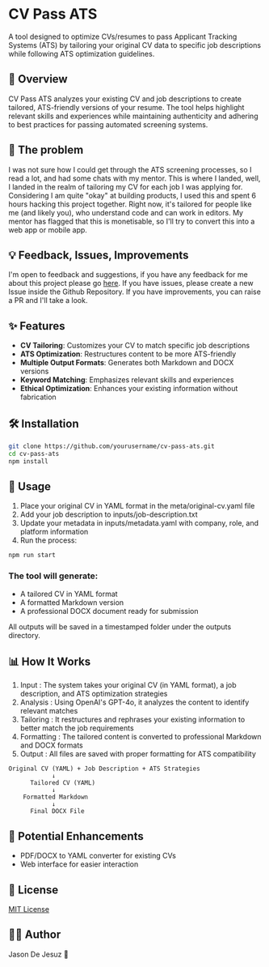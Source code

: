 # CV Pass ATS

A tool designed to optimize CVs/resumes to pass Applicant Tracking Systems (ATS) by tailoring your original CV data to specific job descriptions while following ATS optimization guidelines.

## 🚀 Overview

CV Pass ATS analyzes your existing CV and job descriptions to create tailored, ATS-friendly versions of your resume. The tool helps highlight relevant skills and experiences while maintaining authenticity and adhering to best practices for passing automated screening systems.

## 🫠 The problem

I was not sure how I could get through the ATS screening processes, so I read a lot, and had some chats with my mentor. This is where I landed, well, I landed in the realm of tailoring my CV for each job I was applying for. Considering I am quite "okay" at building products, I used this and spent 6 hours hacking this project together. Right now, it's tailored for people like me (and likely you), who understand code and can work in editors. My mentor has flagged that this is monetisable, so I'll try to convert this into a web app or mobile app.

## 💡 Feedback, Issues, Improvements
I'm open to feedback and suggestions, if you have any feedback for me about this project please go [here](https://www.feedback.cheap/project/jd784hvemny8r8xy02h9ffnyc57bnh1h). If you have issues, please create a new Issue inside the Github Repository. If you have improvements, you can raise a PR and I'll take a look.

## ✨ Features

- **CV Tailoring**: Customizes your CV to match specific job descriptions
- **ATS Optimization**: Restructures content to be more ATS-friendly
- **Multiple Output Formats**: Generates both Markdown and DOCX versions
- **Keyword Matching**: Emphasizes relevant skills and experiences
- **Ethical Optimization**: Enhances your existing information without fabrication

## 🛠️ Installation

```bash
git clone https://github.com/yourusername/cv-pass-ats.git
cd cv-pass-ats
npm install
```

## 🔧 Usage
1. Place your original CV in YAML format in the meta/original-cv.yaml file
2. Add your job description to inputs/job-description.txt
3. Update your metadata in inputs/metadata.yaml with company, role, and platform information
4. Run the process:

```bash
npm run start
```

### The tool will generate:
- A tailored CV in YAML format
- A formatted Markdown version
- A professional DOCX document ready for submission

All outputs will be saved in a timestamped folder under the outputs directory.

## 📊 How It Works
1. Input : The system takes your original CV (in YAML format), a job description, and ATS optimization strategies
2. Analysis : Using OpenAI's GPT-4o, it analyzes the content to identify relevant matches
3. Tailoring : It restructures and rephrases your existing information to better match the job requirements
4. Formatting : The tailored content is converted to professional Markdown and DOCX formats
5. Output : All files are saved with proper formatting for ATS compatibility

```plaintext
Original CV (YAML) + Job Description + ATS Strategies
            ↓
      Tailored CV (YAML)
            ↓
    Formatted Markdown
            ↓
      Final DOCX File
```

## 🚧 Potential Enhancements
- PDF/DOCX to YAML converter for existing CVs
- Web interface for easier interaction

## 📝 License
[MIT License](./LICENSE)

## 🧑‍💻 Author
Jason De Jesuz 🖤
